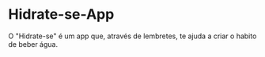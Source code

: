 # Hidrate-se-App

O "Hidrate-se" é um app que,  através de lembretes, te ajuda a criar o habito de beber água.

